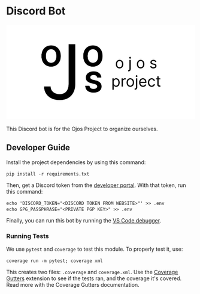 # Discord Bot

![Ojos Project logo header](./res/vlogo.png)

This Discord bot is for the Ojos Project to organize ourselves.

## Developer Guide

Install the project dependencies by using this command:

```shell
pip install -r requirements.txt
```

Then, get a Discord token from the
[developer portal](https://discord.com/developers). With that token, run this
command:

```shell
echo 'DISCORD_TOKEN="<DISCORD TOKEN FROM WEBSITE>"' >> .env
echo GPG_PASSPHRASE="<PRIVATE PGP KEY>" >> .env
```

Finally, you can run this bot by running the
[VS Code debugger](https://code.visualstudio.com/Docs/editor/debugging).

### Running Tests

We use `pytest` and `coverage` to test this module. To properly test it, use:

```shell
coverage run -m pytest; coverage xml
```

This creates two files: `.coverage` and `coverage.xml`. Use the
[Coverage Gutters](https://marketplace.visualstudio.com/items?itemName=ryanluker.vscode-coverage-gutters)
extension to see if the tests ran, and the coverage it's covered. Read more with
the Coverage Gutters documentation.
